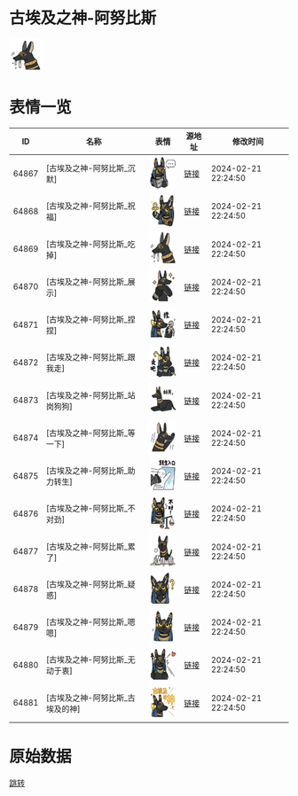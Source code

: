 # 古埃及之神-阿努比斯

<img src="./cover.png" height="60" alt="cover" />

# 表情一览

|ID|名称|表情|源地址|修改时间|
|----|----|----|----|----|
|64867|[古埃及之神-阿努比斯_沉默]|<img src="./pic/064867_%5B古埃及之神-阿努比斯_沉默%5D.png" height="60" alt="沉默"/>|[链接](https://i0.hdslb.com/bfs/garb/0acadc779ecfce659c6a7b4ba0dab9f0241a985d.png)|2024-02-21 22:24:50|
|64868|[古埃及之神-阿努比斯_祝福]|<img src="./pic/064868_%5B古埃及之神-阿努比斯_祝福%5D.png" height="60" alt="祝福"/>|[链接](https://i0.hdslb.com/bfs/garb/075ecf15503697b9fb8312fa6c742cfa8f1cd736.png)|2024-02-21 22:24:50|
|64869|[古埃及之神-阿努比斯_吃掉]|<img src="./pic/064869_%5B古埃及之神-阿努比斯_吃掉%5D.png" height="60" alt="吃掉"/>|[链接](https://i0.hdslb.com/bfs/garb/5c8ae34ba45fa6b79f2ef9b0fa72d6a13b2da365.png)|2024-02-21 22:24:50|
|64870|[古埃及之神-阿努比斯_展示]|<img src="./pic/064870_%5B古埃及之神-阿努比斯_展示%5D.png" height="60" alt="展示"/>|[链接](https://i0.hdslb.com/bfs/garb/dd0ef903afba8d635b299f86c6ed881e82d1f333.png)|2024-02-21 22:24:50|
|64871|[古埃及之神-阿努比斯_捏捏]|<img src="./pic/064871_%5B古埃及之神-阿努比斯_捏捏%5D.png" height="60" alt="捏捏"/>|[链接](https://i0.hdslb.com/bfs/garb/006e22747d5b7ec558c5ebbc6e836f444ecaea8e.png)|2024-02-21 22:24:50|
|64872|[古埃及之神-阿努比斯_跟我走]|<img src="./pic/064872_%5B古埃及之神-阿努比斯_跟我走%5D.png" height="60" alt="跟我走"/>|[链接](https://i0.hdslb.com/bfs/garb/2012229230bade11af69e2a22084a4baa73d9bdf.png)|2024-02-21 22:24:50|
|64873|[古埃及之神-阿努比斯_站岗狗狗]|<img src="./pic/064873_%5B古埃及之神-阿努比斯_站岗狗狗%5D.png" height="60" alt="站岗狗狗"/>|[链接](https://i0.hdslb.com/bfs/garb/6748d5431a6700626953b59ab09474419d2d2aff.png)|2024-02-21 22:24:50|
|64874|[古埃及之神-阿努比斯_等一下]|<img src="./pic/064874_%5B古埃及之神-阿努比斯_等一下%5D.png" height="60" alt="等一下"/>|[链接](https://i0.hdslb.com/bfs/garb/9df82c377857538fb32e48bb2b2b60ca0f8592eb.png)|2024-02-21 22:24:50|
|64875|[古埃及之神-阿努比斯_助力转生]|<img src="./pic/064875_%5B古埃及之神-阿努比斯_助力转生%5D.png" height="60" alt="助力转生"/>|[链接](https://i0.hdslb.com/bfs/garb/eb3319eacab8fecac791a158a6bf91c766581d53.png)|2024-02-21 22:24:50|
|64876|[古埃及之神-阿努比斯_不对劲]|<img src="./pic/064876_%5B古埃及之神-阿努比斯_不对劲%5D.png" height="60" alt="不对劲"/>|[链接](https://i0.hdslb.com/bfs/garb/5da81e9de2b5334664ccdd955d43e7eba90506d5.png)|2024-02-21 22:24:50|
|64877|[古埃及之神-阿努比斯_累了]|<img src="./pic/064877_%5B古埃及之神-阿努比斯_累了%5D.png" height="60" alt="累了"/>|[链接](https://i0.hdslb.com/bfs/garb/8dbe80b06669186ebf90ec9b5cd10f7a12a436fc.png)|2024-02-21 22:24:50|
|64878|[古埃及之神-阿努比斯_疑惑]|<img src="./pic/064878_%5B古埃及之神-阿努比斯_疑惑%5D.png" height="60" alt="疑惑"/>|[链接](https://i0.hdslb.com/bfs/garb/4f11c5ec57582e9e579190552f5dfa3123b7a854.png)|2024-02-21 22:24:50|
|64879|[古埃及之神-阿努比斯_嗯嗯]|<img src="./pic/064879_%5B古埃及之神-阿努比斯_嗯嗯%5D.png" height="60" alt="嗯嗯"/>|[链接](https://i0.hdslb.com/bfs/garb/35ab137f8ed0b37f6f73b42b74fcd9272d637e15.png)|2024-02-21 22:24:50|
|64880|[古埃及之神-阿努比斯_无动于衷]|<img src="./pic/064880_%5B古埃及之神-阿努比斯_无动于衷%5D.png" height="60" alt="无动于衷"/>|[链接](https://i0.hdslb.com/bfs/garb/16778f7e0826d7db5e757a13faaf334d4920efdf.png)|2024-02-21 22:24:50|
|64881|[古埃及之神-阿努比斯_古埃及的神]|<img src="./pic/064881_%5B古埃及之神-阿努比斯_古埃及的神%5D.png" height="60" alt="古埃及的神"/>|[链接](https://i0.hdslb.com/bfs/garb/f84811ca7fd33330634c41176bc4d40cdd524d0c.png)|2024-02-21 22:24:50|

# 原始数据

[跳转](./raw.json)

